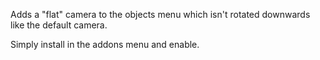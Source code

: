 Adds a "flat" camera to the objects menu which isn't rotated downwards like the default camera. 

Simply install in the addons menu and enable. 
